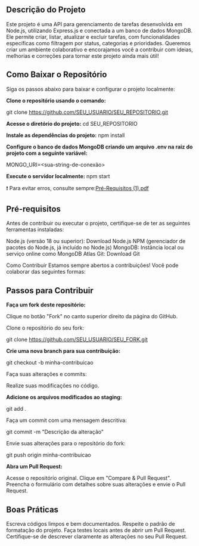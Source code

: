## Descrição do Projeto
Este projeto é uma API para gerenciamento de tarefas desenvolvida em Node.js, utilizando Express.js e conectada a um banco de dados MongoDB. Ele permite criar, listar, atualizar e excluir tarefas, com funcionalidades específicas como filtragem por status, categorias e prioridades.
Queremos criar um ambiente colaborativo e encorajamos você a contribuir com ideias, melhorias e correções para tornar este projeto ainda mais útil!

## Como Baixar o Repositório
Siga os passos abaixo para baixar e configurar o projeto localmente:

**Clone o repositório usando o comando:**

git clone https://github.com/SEU_USUARIO/SEU_REPOSITORIO.git

**Acesse o diretório do projeto:**
cd SEU_REPOSITORIO

**Instale as dependências do projeto:**
npm install

**Configure o banco de dados MongoDB criando um arquivo .env na raiz do projeto com a seguinte variável:**

MONGO_URI=<sua-string-de-conexão>

**Execute o servidor localmente:**
npm start

❗ Para evitar erros, consulte sempre:[Pré-Requisitos (1).pdf](https://github.com/user-attachments/files/17969850/Pre-Requisitos.1.pdf)


## Pré-requisitos
Antes de contribuir ou executar o projeto, certifique-se de ter as seguintes ferramentas instaladas:

Node.js (versão 18 ou superior): Download Node.js
NPM (gerenciador de pacotes do Node.js, já incluído no Node.js)
MongoDB: Instância local ou serviço online como MongoDB Atlas
Git: Download Git

Como Contribuir
Estamos sempre abertos a contribuições! Você pode colaborar das seguintes formas:

## Passos para Contribuir
**Faça um fork deste repositório:**

Clique no botão "Fork" no canto superior direito da página do GitHub.

Clone o repositório do seu fork:

git clone https://github.com/SEU_USUARIO/SEU_FORK.git

**Crie uma nova branch para sua contribuição:**

git checkout -b minha-contribuicao

Faça suas alterações e commits:

Realize suas modificações no código.

**Adicione os arquivos modificados ao staging:**


git add .

Faça um commit com uma mensagem descritiva:


git commit -m "Descrição da alteração"


Envie suas alterações para o repositório do fork:


git push origin minha-contribuicao


**Abra um Pull Request:**

Acesse o repositório original.
Clique em "Compare & Pull Request".
Preencha o formulário com detalhes sobre suas alterações e envie o Pull Request.


## Boas Práticas
Escreva códigos limpos e bem documentados.
Respeite o padrão de formatação do projeto.
Faça testes locais antes de abrir um Pull Request.
Certifique-se de descrever claramente as alterações no seu Pull Request.
